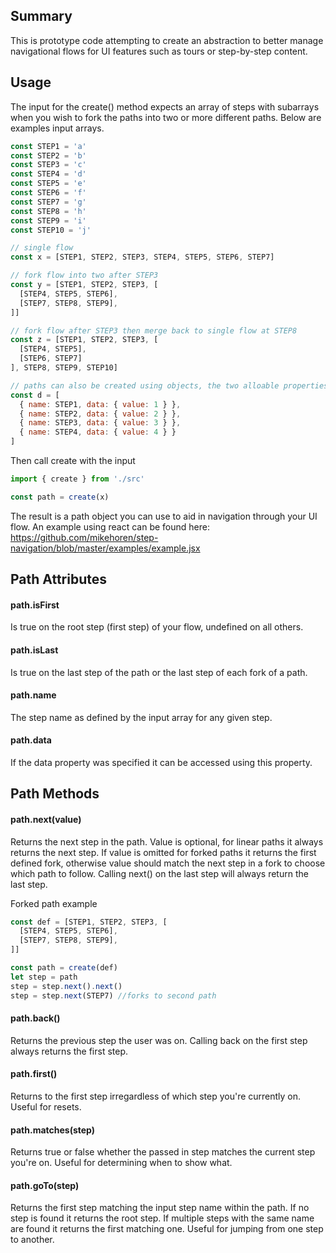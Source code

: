 Summary
-------

This is prototype code attempting to create an abstraction to better manage navigational flows for UI features such as tours or step-by-step content.

Usage
-----

The input for the create() method expects an array of steps with subarrays when you wish to fork the paths into two or more different paths. Below are examples input arrays.

```javascript
const STEP1 = 'a'
const STEP2 = 'b'
const STEP3 = 'c'
const STEP4 = 'd'
const STEP5 = 'e'
const STEP6 = 'f'
const STEP7 = 'g'
const STEP8 = 'h'
const STEP9 = 'i'
const STEP10 = 'j'

// single flow
const x = [STEP1, STEP2, STEP3, STEP4, STEP5, STEP6, STEP7]

// fork flow into two after STEP3
const y = [STEP1, STEP2, STEP3, [
  [STEP4, STEP5, STEP6],
  [STEP7, STEP8, STEP9],
]]

// fork flow after STEP3 then merge back to single flow at STEP8
const z = [STEP1, STEP2, STEP3, [
  [STEP4, STEP5],
  [STEP6, STEP7]
], STEP8, STEP9, STEP10]

// paths can also be created using objects, the two alloable properties are "name" and "data", "name" is required in this format.
const d = [
  { name: STEP1, data: { value: 1 } }, 
  { name: STEP2, data: { value: 2 } }, 
  { name: STEP3, data: { value: 3 } }, 
  { name: STEP4, data: { value: 4 } }
]

```

Then call create with the input

```javascript
import { create } from './src'

const path = create(x)
```

The result is a path object you can use to aid in navigation through your UI flow. An example using react can be found here: https://github.com/mikehoren/step-navigation/blob/master/examples/example.jsx

Path Attributes
---------------

#### path.isFirst

Is true on the root step (first step) of your flow, undefined on all others.

#### path.isLast

Is true on the last step of the path or the last step of each fork of a path.

#### path.name

The step name as defined by the input array for any given step.

#### path.data

If the data property was specified it can be accessed using this property.

Path Methods
------------

#### path.next(value)

Returns the next step in the path. Value is optional, for linear paths it always returns the next step.  If value is omitted for forked paths it returns the first defined fork, otherwise value should match the next step in a fork to choose which path to follow. Calling next() on the last step will always return the last step.

Forked path example

```javascript
const def = [STEP1, STEP2, STEP3, [
  [STEP4, STEP5, STEP6],
  [STEP7, STEP8, STEP9],
]]

const path = create(def)
let step = path
step = step.next().next()
step = step.next(STEP7) //forks to second path
```

#### path.back()

Returns the previous step the user was on. Calling back on the first step always returns the first step.

#### path.first()

Returns to the first step irregardless of which step you're currently on. Useful for resets.

#### path.matches(step)

Returns true or false whether the passed in step matches the current step you're on.  Useful for determining when to show what.

#### path.goTo(step)

Returns the first step matching the input step name within the path. If no step is found it returns the root step. If multiple steps with the same name are found it returns the first matching one. Useful for jumping from one step to another.
